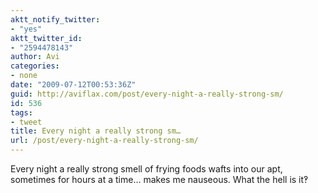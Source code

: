 ```yaml
---
aktt_notify_twitter:
- "yes"
aktt_twitter_id:
- "2594478143"
author: Avi
categories:
- none
date: "2009-07-12T00:53:36Z"
guid: http://aviflax.com/post/every-night-a-really-strong-sm/
id: 536
tags:
- tweet
title: Every night a really strong sm…
url: /post/every-night-a-really-strong-sm/
---
```

Every night a really strong smell of frying foods wafts into our apt, sometimes for hours at a time… makes me nauseous. What the hell is it‽